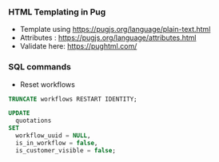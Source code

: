 ### HTML Templating in Pug

- Template using https://pugjs.org/language/plain-text.html
- Attributes : https://pugjs.org/language/attributes.html
- Validate here: https://pughtml.com/

### SQL commands

- Reset workflows

```SQL
TRUNCATE workflows RESTART IDENTITY;

UPDATE
  quotations
SET
  workflow_uuid = NULL,
  is_in_workflow = false,
  is_customer_visible = false;
```
